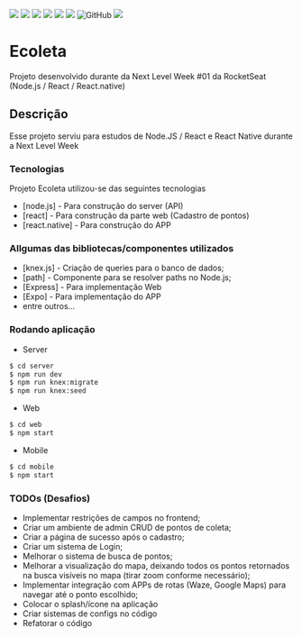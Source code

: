 ![](https://img.shields.io/github/stars/xandedf/ecoleta) ![](https://img.shields.io/github/forks/xandedf/ecoleta) ![](https://img.shields.io/github/tag/xandedf/ecoleta) ![](https://img.shields.io/github/release/xandedf/ecoleta) ![](https://img.shields.io/github/issues/xandedf/ecoleta) ![](https://img.shields.io/github/repo-size/xandedf/ecoleta)
![GitHub](https://img.shields.io/github/license/xandedf/ecoleta)
![](https://img.shields.io/github/commit-activity/w/xandedf/ecoleta)

# Ecoleta
Projeto desenvolvido durante da Next Level Week #01 da RocketSeat (Node.js / React / React.native)

## Descrição
Esse projeto serviu para estudos de Node.JS / React e React Native durante a Next Level Week

### Tecnologias
Projeto Ecoleta utilizou-se das seguintes tecnologias

* [node.js] - Para construção do server (API)
* [react] - Para construção da parte web (Cadastro de pontos)
* [react.native] - Para construção do APP

### Allgumas das bibliotecas/componentes utilizados

* [knex.js] - Criação de queries para o banco de dados;
* [path] - Componente para se resolver paths no Node.js;
* [Express] - Para implementação Web
* [Expo] - Para implementação do APP
* entre outros...

### Rodando aplicação

- Server
```sh
$ cd server
$ npm run dev
$ npm run knex:migrate
$ npm run knex:seed
```

- Web
```sh
$ cd web
$ npm start
```

- Mobile
```sh
$ cd mobile
$ npm start
```

### TODOs (Desafios)

- Implementar restrições de campos no frontend;
- Criar um ambiente de admin CRUD de pontos de coleta;
- Criar a página de sucesso após o cadastro;
- Criar um sistema de Login;
- Melhorar o sistema de busca de pontos;
- Melhorar a visualização do mapa, deixando todos os pontos retornados na busca visíveis no mapa (tirar zoom conforme necessário);
- Implementar integração com APPs de rotas (Waze, Google Maps) para navegar até o ponto escolhido;
- Colocar o splash/ícone na aplicação
- Criar sistemas de configs no código
- Refatorar o código


